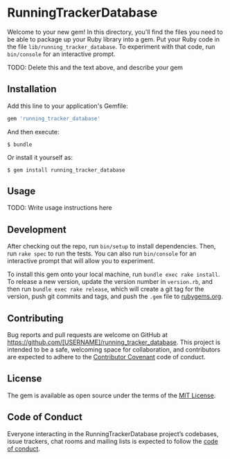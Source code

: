 # RunningTrackerDatabase

Welcome to your new gem! In this directory, you'll find the files you need to be able to package up your Ruby library into a gem. Put your Ruby code in the file `lib/running_tracker_database`. To experiment with that code, run `bin/console` for an interactive prompt.

TODO: Delete this and the text above, and describe your gem

## Installation

Add this line to your application's Gemfile:

```ruby
gem 'running_tracker_database'
```

And then execute:

    $ bundle

Or install it yourself as:

    $ gem install running_tracker_database

## Usage

TODO: Write usage instructions here

## Development

After checking out the repo, run `bin/setup` to install dependencies. Then, run `rake spec` to run the tests. You can also run `bin/console` for an interactive prompt that will allow you to experiment.

To install this gem onto your local machine, run `bundle exec rake install`. To release a new version, update the version number in `version.rb`, and then run `bundle exec rake release`, which will create a git tag for the version, push git commits and tags, and push the `.gem` file to [rubygems.org](https://rubygems.org).

## Contributing

Bug reports and pull requests are welcome on GitHub at https://github.com/[USERNAME]/running_tracker_database. This project is intended to be a safe, welcoming space for collaboration, and contributors are expected to adhere to the [Contributor Covenant](http://contributor-covenant.org) code of conduct.

## License

The gem is available as open source under the terms of the [MIT License](http://opensource.org/licenses/MIT).

## Code of Conduct

Everyone interacting in the RunningTrackerDatabase project’s codebases, issue trackers, chat rooms and mailing lists is expected to follow the [code of conduct](https://github.com/[USERNAME]/running_tracker_database/blob/master/CODE_OF_CONDUCT.md).
